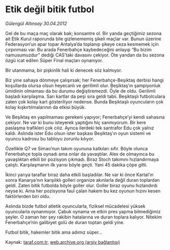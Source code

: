 # Etik değil bitik futbol

*Gülengül Altınsay 30.04.2012*

<div class="yazi"><p>Gel de bu maça maç olarak bak; konsantre ol. Bir yanda geçtiğimiz sezona ait Etik Kurul raporunda bile gizlenememiş şikeli maçlar var. Bunun üzerine Federasyon’un apar topar Antalya’da toplanıp şikeye ceza kesmemek için çırpınması var. Bu arada Fenerbahçe kaybedeceğini anlayıp “Bu bizim namusumuzdur” dediği CAS’taki davasını çekiyor. Öte yandan da bu sezona özgü icat edilen Süper Final maçları oynanıyor.</p>
<p>Bir utanmama, bir pişkinlik hali ki denecek söz kalmıyor.</p>
<p>Biz yine sahaya dönmeye çalışırsak; her Fenerbahçe-Beşiktaş derbisi hangi koşullarda olursa olsun heyecanlı ve gerilimli olur. Beşiktaş’ın şampiyonluk ümidinin olmaması da bu durumu değiştiremezdi. Öyle de oldu. Gerilimli başladı karşılaşma. Sarı kartlar da peşi sıra geldi tabii. Beşiktaşlı futbolculara zaten çok kolay kart gösteriliyor nedense. Bunda Beşiktaşlı oyuncuların çok kolay kışkırtılmalarının da etkisi büyük.</p>
<p>Ve Beşiktaş en yapılmaması gerekeni yapıyor; Fenerbahçe’yi kendi sahasına çekiyor. Ne var ki bunu isteyerek yaptığını hiç sanmıyorum. Bir kere paslaşma trafikleri çok cılız. Ayrıca ilerdeki tek santrafor Edu çok yalnız kaldı. Aslında ister Edu olsun ister başkası Beşiktaş’ın oyun sistemi ve oyuncu kadrosu bu tabloyu zorunlu kılıyor.</p>
<p>Özellikle Q7 ve Simao’nun takım oyununa katkıları sıfır. Böyle olunca Fenerbahçe topla oynadı ama onlar da yavaştılar. Alex de olmayınca bu yavaşlıktan etkili bir pozisyon çıkmadı. Biraz Stoch takımını hızlandırmaya çalıştı. Karşılaşmanın ilk yarısı böyle geçti. Yani 45 dakika çöpe gitti.</p>
<p>İkinci yarıya taraflar biraz daha etkili başladılar. Ne var ki önce Kartal’ın sonra Kanarya’nın karşılıklı golleri organize akınlarla değil duran toplardan geldi. Zaten bitik futbolda böyle goller olur. Goller biraz oyunu hızlandırdı neyse ki. Ama her pozisyona faul çalan hakem bu kez oyunun hızını kesen faktörlerden biri oldu.</p>
<p>Aslında bizde futbol atletik oyuncularla, fiziksel mücadelesi yüksek oyuncularla oynanmıyor. Çabuk oynama ve etkin pres yapma bilmediğimiz şeyler. O zaman her şey rakibin hatalarına ve duran toplara kalıyor. Nitekim Fenerbahçe’nin galibiyet golü de duran toptan geldi yine.</p>
<p>Futbol bitik, hakemler bitik ama adımız süper...</p>
</div>

Kaynak: [taraf.com.tr](http://www.taraf.com.tr/gulengul-altinsay/makale-etik-degil-bitik-futbol.htm), [web.archive.org (arşiv bağlantısı)](http://web.archive.org/web/20130624083826/http://www.taraf.com.tr/gulengul-altinsay/makale-etik-degil-bitik-futbol.htm)
